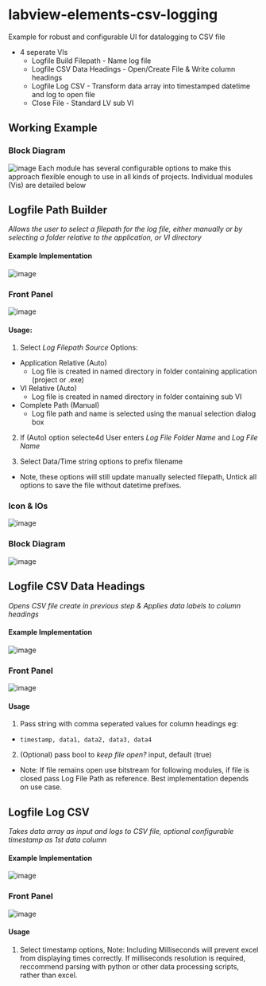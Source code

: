 # labview-elements-csv-logging
Example for robust and configurable UI for datalogging to CSV file
- 4 seperate VIs
  - Logfile Build Filepath - Name log file
  - Logfile CSV Data Headings - Open/Create File & Write column headings
  - Logfile Log CSV - Transform data array into timestamped datetime and log to open file
  - Close File - Standard LV sub VI


## Working Example
### Block Diagram
![image](https://github.com/ImogenWren/labview-elements-csv-logging/assets/97303986/56b313b9-5057-4dd9-8b45-bba411ff2722)
Each module has several configurable options to make this approach flexible enough to use in all kinds of projects. Individual modules (Vis) are detailed below

## Logfile Path Builder
_Allows the user to select a filepath for the log file, either manually or by selecting a folder relative to the application, or VI directory_
#### Example Implementation
![image](https://github.com/ImogenWren/labview-elements-csv-logging/assets/97303986/652bb8cf-c8bd-4f9e-91aa-6140913db58d)

### Front Panel
![image](https://github.com/ImogenWren/labview-elements-csv-logging/assets/97303986/f6ba3fd9-2eb8-428a-8ed1-a294d38cb7da)
#### Usage:
1. Select _Log Filepath Source_ Options:
  - Application Relative (Auto)
    - Log file is created in named directory in folder containing application (project or .exe)
  - VI Relative (Auto)
    - Log file is created  in named directory in folder containing sub VI
  - Complete Path (Manual)
    - Log file path and name is selected using the manual selection dialog box
      
2. If (Auto) option selecte4d User enters _Log File Folder Name_ and _Log File Name_
   
3. Select Data/Time string options to prefix filename
  - Note, these options will still update manually selected filepath, Untick all options to save the file without datetime prefixes.

### Icon & IOs
![image](https://github.com/ImogenWren/labview-elements-csv-logging/assets/97303986/05cb285f-cd95-4ab5-a8ca-da760909ee67)

### Block Diagram
![image](https://github.com/ImogenWren/labview-elements-csv-logging/assets/97303986/d397a056-8b90-4f4c-882b-c0eaa86f9804)


## Logfile CSV Data Headings
_Opens CSV file create in previous step & Applies data labels to column headings_
#### Example Implementation
![image](https://github.com/ImogenWren/labview-elements-csv-logging/assets/97303986/4ae99e73-ad86-4aef-8411-8cdca51756b8)

### Front Panel
![image](https://github.com/ImogenWren/labview-elements-csv-logging/assets/97303986/0a94c34d-bf80-4330-b597-1b0f55f7cdc0)
#### Usage
1. Pass string with comma seperated values for column headings eg:
  - `timestamp, data1, data2, data3, data4`
2. (Optional) pass bool to _keep file open?_ input, default (true)
  - Note: If file remains open use bitstream for following modules, if file is closed pass Log File Path as reference. Best implementation depends on use case.

## Logfile Log CSV
_Takes data array as input and logs to CSV file, optional configurable timestamp as 1st data column_
#### Example Implementation
![image](https://github.com/ImogenWren/labview-elements-csv-logging/assets/97303986/55224fee-0fe4-4c75-865a-657b34249076)

### Front Panel
![image](https://github.com/ImogenWren/labview-elements-csv-logging/assets/97303986/2c401623-f7be-462c-9478-2f4248a68d33)
#### Usage
1. Select timestamp options, Note: Including Milliseconds will prevent excel from displaying times correctly. If milliseconds resolution is required, reccommend parsing with python or other data processing scripts, rather than excel.
